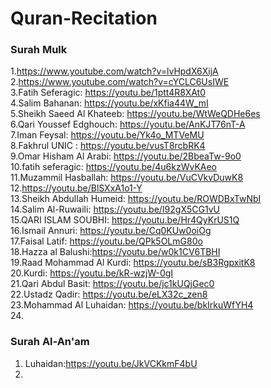 # Quran-Recitation

### Surah Mulk
1.https://www.youtube.com/watch?v=lvHpdX6XijA   
2.https://www.youtube.com/watch?v=cYCLC6UsIWE   
3.Fatih Seferagic: https://youtu.be/1ptt4R8XAt0   
4.Salim Bahanan: https://youtu.be/xKfia44W_mI   
5.Sheikh Saeed Al Khateeb: https://youtu.be/WtWeQDHe6es   
6.Qari Youssef Edghouch: https://youtu.be/AnKJT76nT-A   
7.Iman Feysal: https://youtu.be/Yk4o_MTVeMU   
8.Fakhrul UNIC : https://youtu.be/vusT8rcbRK4   
9.Omar Hisham Al Arabi: https://youtu.be/2BbeaTw-9o0    
10.fatih seferagic: https://youtu.be/4u6kzWvKAeo        
11.Muzammil Hasballah:  https://youtu.be/VuCVkvDuwK8    
12.https://youtu.be/BlSXxA1o1-Y   
13.Sheikh Abdullah Humeid: https://youtu.be/ROWDBxTwNbI   
14.Salim Al-Ruwaili: https://youtu.be/I92gX5CG1vU   
15.QARI ISLAM SOUBHI: https://youtu.be/Hr4QyKrUS1Q    
16.Ismail Annuri: https://youtu.be/Cq0KUw0oiOg    
17.Faisal Latif: https://youtu.be/QPk5OLmG80o   
18.Hazza al Balushi:https://youtu.be/w0k1CV6TBHI    
19.Raad Mohammad Al Kurdi: https://youtu.be/sB3RgpxitK8   
20.Kurdi: https://youtu.be/kR-wzjW-0gI    
21.Qari Abdul Basit: https://youtu.be/jc1kUQjGec0   
22.Ustadz Qadir: https://youtu.be/eLX32c_zen8   
23.Mohammad Al Luhaidan: https://youtu.be/bkIrkuWfYH4   
24.   



### Surah Al-An'am    
1. Luhaidan:https://youtu.be/JkVCKkmF4bU    
2.

